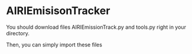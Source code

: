 # AIRIEmisisonTracker

You should download files AIRIEmissionTrack.py and tools.py right in your directory.

Then, you can simply import these files
